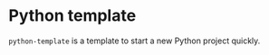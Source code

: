 # Python template

<!-- [![PyPI - Version](https://img.shields.io/pypi/v/python-template)](https://pypi.org/p/python-template) -->

`python-template` is a template to start a new Python project quickly.
